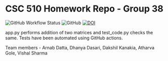 # CSC 510 Homework Repo - Group 38

![GitHub Workflow Status](https://img.shields.io/github/workflow/status/arnab-95/se-group38-hw/Python%20application) ![GitHub](https://github.com/arnab-95/se-group38-hw/actions) [![DOI](https://zenodo.org/badge/528539896.svg)](https://zenodo.org/badge/latestdoi/528539896)

app.py performs addition of two matrices and test_code.py checks the same.
Tests have been automated using GitHub actions.

Team members -
Arnab Datta, Dhanya Dasari, Dakshil Kanakia, Atharva Gole, Vishal Sharma
